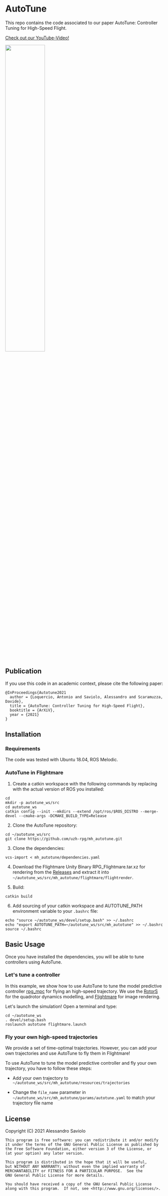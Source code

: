 # AutoTune

This repo contains the code associated to our paper AutoTune: Controller Tuning for High-Speed Flight.

[Check out our YouTube-Video!](https://www.youtube.com/watch?v=eVjBQfaBETU&ab_channel=AntonioLoquercio)

[<img src="https://img.youtube.com/vi/eVjBQfaBETU/maxresdefault.jpg" width="50%">](https://www.youtube.com/watch?v=eVjBQfaBETU&ab_channel=AntonioLoquercio)

## Publication

If you use this code in an academic context, please cite the following paper:
```
@InProceedings{Autotune2021
  author = {Loquercio, Antonio and Saviolo, Alessandro and Scaramuzza, Davide},
  title = {AutoTune: Controller Tuning for High-Speed Flight},
  booktitle = {ArXiV},
  year = {2021}
}
```

## Installation

### Requirements

The code was tested with Ubuntu 18.04, ROS Melodic.

### AutoTune in Flightmare

1. Create a catkin workspace with the following commands by replacing <ROS VERSION> with the actual version of ROS you installed:
```
cd
mkdir -p autotune_ws/src
cd autotune_ws
catkin config --init --mkdirs --extend /opt/ros/$ROS_DISTRO --merge-devel --cmake-args -DCMAKE_BUILD_TYPE=Release
```
2. Clone the AutoTune repository:
```
cd ~/autotune_ws/src
git clone https://github.com/uzh-rpg/mh_autotune.git
```
3. Clone the dependencies:
```
vcs-import < mh_autotune/dependencies.yaml
```
4. Download the Flightmare Unity Binary RPG_Flightmare.tar.xz for rendering from the [Releases](https://github.com/uzh-rpg/flightmare/releases) and extract it into ```~/autotune_ws/src/mh_autotune/flightmare/flightrender```.

5. Build:
```
catkin build
```
6. Add sourcing of your catkin workspace and AUTOTUNE_PATH environment variable to your ```.bashrc``` file:
```
echo "source ~/autotune_ws/devel/setup.bash" >> ~/.bashrc
echo "export AUTOTUNE_PATH=~/autotune_ws/src/mh_autotune" >> ~/.bashrc
source ~/.bashrc
```

## Basic Usage

Once you have installed the dependencies, you will be able to tune controllers using AutoTune.

### Let's tune a controller

In this example, we show how to use AutoTune to tune the model predictive controller [rpg_mpc](https://github.com/uzh-rpg/rpg_mpc) for flying an high-speed trajectory. We use the [RotorS](https://github.com/ethz-asl/rotors_simulator) for the quadrotor dynamics modelling, and [Flightmare](https://github.com/uzh-rpg/flightmare) for image rendering.

Let's launch the simulation! Open a terminal and type:
```
cd ~/autotune_ws
. devel/setup.bash
roslaunch autotune flightmare.launch
```

### Fly your own high-speed trajectories

We provide a set of time-optimal trajectories. However, you can add your own trajectories and use AutoTune to fly them in Flightmare!

To use AutoTune to tune the model predictive controller and fly your own trajectory, you have to follow these steps:

- Add your own trajectory to ```~/autotune_ws/src/mh_autotune/resources/trajectories```

- Change the ```file_name``` parameter in ```~/autotune_ws/src/mh_autotune/params/autotune.yaml``` to match your trajectory file name

## License

Copyright (C) 2021 Alessandro Saviolo
```
This program is free software: you can redistribute it and/or modify
it under the terms of the GNU General Public License as published by
the Free Software Foundation, either version 3 of the License, or
(at your option) any later version.

This program is distributed in the hope that it will be useful,
but WITHOUT ANY WARRANTY; without even the implied warranty of
MERCHANTABILITY or FITNESS FOR A PARTICULAR PURPOSE.  See the
GNU General Public License for more details.

You should have received a copy of the GNU General Public License
along with this program.  If not, see <http://www.gnu.org/licenses/>.
```
